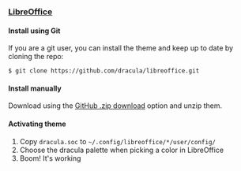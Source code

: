 ### [LibreOffice](https://www.libreoffice.org)

#### Install using Git

If you are a git user, you can install the theme and keep up to date by cloning the repo:

    $ git clone https://github.com/dracula/libreoffice.git

#### Install manually

Download using the [GitHub .zip download](https://github.com/dracula/libreoffice/archive/master.zip) option and unzip them.

#### Activating theme

1. Copy `dracula.soc` to `~/.config/libreoffice/*/user/config/`
2. Choose the dracula palette when picking a color in LibreOffice
3. Boom! It's working
